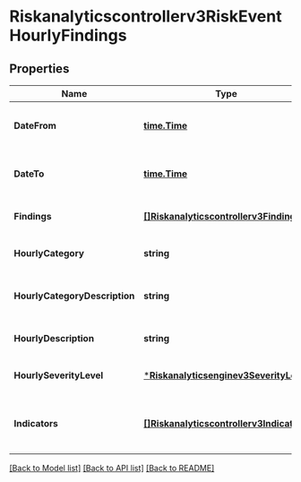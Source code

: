 # Riskanalyticscontrollerv3RiskEventHourlyFindings

## Properties
Name | Type | Description | Notes
------------ | ------------- | ------------- | -------------
**DateFrom** | [**time.Time**](time.Time.md) | Start date of the data in format YYYY-MM-DDTHH:mm:ssZ. | [optional] [default to null]
**DateTo** | [**time.Time**](time.Time.md) | End date of the data in format YYYY-MM-DDTHH:mm:ssZ. | [optional] [default to null]
**Findings** | [**[]Riskanalyticscontrollerv3Finding**](riskanalyticscontrollerv3Finding.md) | list of all the observations of the risk. | [optional] [default to null]
**HourlyCategory** | **string** | Classification of the risk in the given hour. | [optional] [default to null]
**HourlyCategoryDescription** | **string** | Classification description of the risk in the given hour. | [optional] [default to null]
**HourlyDescription** | **string** | Description of the risk. | [optional] [default to null]
**HourlySeverityLevel** | [***Riskanalyticsenginev3SeverityLevel**](riskanalyticsenginev3SeverityLevel.md) |  | [optional] [default to null]
**Indicators** | [**[]Riskanalyticscontrollerv3Indicator**](riskanalyticscontrollerv3Indicator.md) | list of all the indicators - Optional (depending on include_indicators). | [optional] [default to null]

[[Back to Model list]](../README.md#documentation-for-models) [[Back to API list]](../README.md#documentation-for-api-endpoints) [[Back to README]](../README.md)

